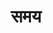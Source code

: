 ---
title: समय
position: 1
type: chapter

parent:
  type: book

children:
  type: lesson
  count: 4

---